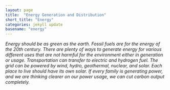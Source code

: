 ```yaml
---
layout: page
title:  "Energy Generation and Distribution"
short_title: "Energy"
categories: jekyll update
basename: "energy"
---
```

*Energy should be as green as the earth. Fossil fuels are for the energy of the 20th century. There are plenty of ways to generate energy for various different uses that are not harmful for the environment either in generation or usage. Transportation can transfer to electric and hydrogen fuel. The grid can be powered by wind, hydro, geothermal, nuclear, and solar. Each place to live should have its own solar. If every family is generating power, and we are thinking clearer on our power usage, we can cut carbon output completely.*
